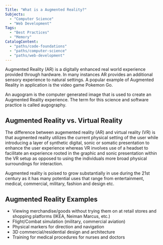 ```yaml
---
Title: "What is a Augmented Reality?"
Subjects:
  - "Computer Science"
  - "Web Development"
Tags:
  - "Best Practices"
  - "Memory"
CatalogContent:
  - "paths/code-foundations"
  - "paths/computer-science"
  - "paths/web-development"
---
```


Augmented Reality (AR) is a digitally enhanced real world experience provided through hardware. In many instances AR provides an additional sensory experience to natural settings. A popular example of Augmented Reality in application is the video game Pokemon Go. 

An augogram is the computer generated image that is used to create an Augmented Reality experience. The term for this science and software practice is called augography.

## Augmented Reality vs. Virtual Reality 

The difference between augemented reality (AR) and virtual reality (VR) is that augmented reality utilizes the current physical setting of the user while introducing a layer of synthetic digital, sonic or somatic presentation to enhance the user experience whereas VR involves use of a headset to facilitate an experience rooted in the graphic and sonic presentation within the VR setup as opposed to using the individuals more broad physical surroundings for interaction.

Augmented reality is poised to grow substantially in use during the 21st century as it has many potential uses that range from entertainment, medical, commercial, military, fashion and design etc.

##  Augmented Reality Examples

* Viewing merchandise/goods without trying them on at retail stores and shopping platforms (IKEA, Neiman Marcus, etc.)
* Flight/Combat simulation (military, commercial aviation)
* Physical markers for direction and navigation
* 3D commercial/residential design and architecture
* Training for medical procedures for nurses and doctors
